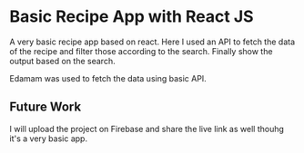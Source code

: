 # Basic Recipe App with React JS

A very basic recipe app based on react. Here I used an API to fetch the data of the recipe and filter those according to the search. Finally show the output based on the search.

Edamam was used to fetch the data using basic API. 

## Future Work

I will upload the project on Firebase and share the live link as well thouhg it's a very basic app. 